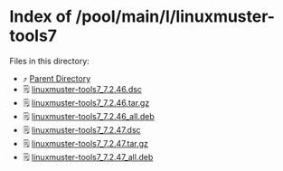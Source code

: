
# Index of /pool/main/l/linuxmuster-tools7
Files in this directory:
- ⤴ [Parent Directory](../)
- 🗒 [linuxmuster-tools7_7.2.46.dsc](linuxmuster-tools7_7.2.46.dsc)
- 🗒 [linuxmuster-tools7_7.2.46.tar.gz](linuxmuster-tools7_7.2.46.tar.gz)
- 🗒 [linuxmuster-tools7_7.2.46_all.deb](linuxmuster-tools7_7.2.46_all.deb)
- 🗒 [linuxmuster-tools7_7.2.47.dsc](linuxmuster-tools7_7.2.47.dsc)
- 🗒 [linuxmuster-tools7_7.2.47.tar.gz](linuxmuster-tools7_7.2.47.tar.gz)
- 🗒 [linuxmuster-tools7_7.2.47_all.deb](linuxmuster-tools7_7.2.47_all.deb)
